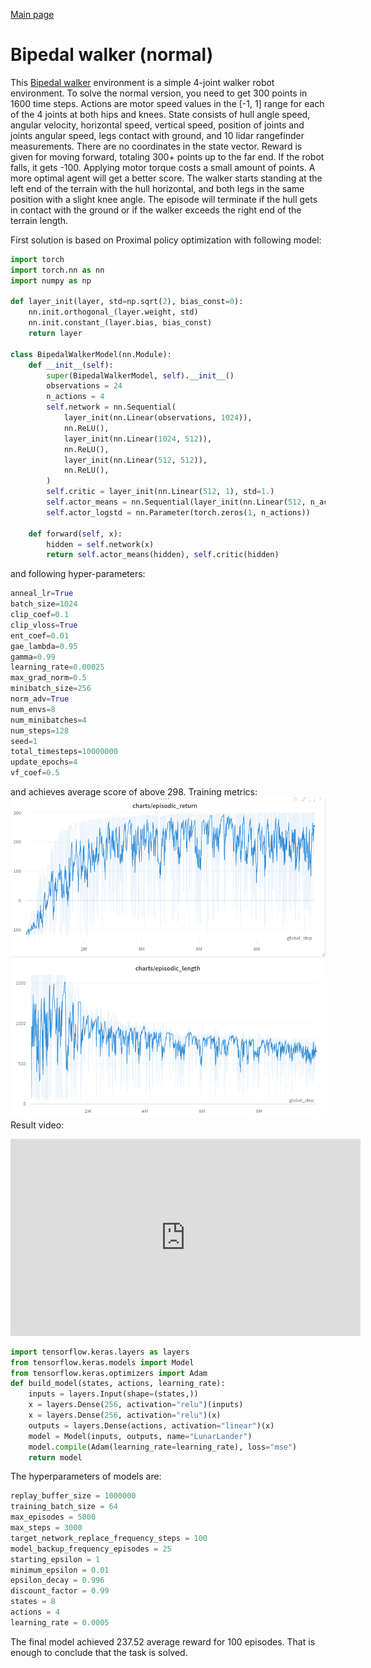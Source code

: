 <a href="/gym">Main page</a>
# Bipedal walker (normal)
This [Bipedal walker](https://www.gymlibrary.ml/environments/box2d/lunar_lander/) environment is a simple 4-joint 
walker robot environment.
To solve the normal version, you need to get 300 points in 1600 time steps. 
Actions are motor speed values in the [-1, 1] range for each of the 4 joints at both hips and knees.
State consists of hull angle speed, angular velocity, horizontal speed, vertical speed, position of joints 
and joints angular speed, legs contact with ground, and 10 lidar rangefinder measurements. 
There are no coordinates in the state vector.
Reward is given for moving forward, totaling 300+ points up to the far end. 
If the robot falls, it gets -100. Applying motor torque costs a small amount of points.
A more optimal agent will get a better score.
The walker starts standing at the left end of the terrain with the hull horizontal,
and both legs in the same position with a slight knee angle.
The episode will terminate if the hull gets in contact with the ground or 
if the walker exceeds the right end of the terrain length.

First solution is based on Proximal policy optimization with following model:
```python
import torch
import torch.nn as nn
import numpy as np

def layer_init(layer, std=np.sqrt(2), bias_const=0):
    nn.init.orthogonal_(layer.weight, std)
    nn.init.constant_(layer.bias, bias_const)
    return layer

class BipedalWalkerModel(nn.Module):
    def __init__(self):
        super(BipedalWalkerModel, self).__init__()
        observations = 24
        n_actions = 4
        self.network = nn.Sequential(
            layer_init(nn.Linear(observations, 1024)),
            nn.ReLU(),
            layer_init(nn.Linear(1024, 512)),
            nn.ReLU(),
            layer_init(nn.Linear(512, 512)),
            nn.ReLU(),
        )
        self.critic = layer_init(nn.Linear(512, 1), std=1.)
        self.actor_means = nn.Sequential(layer_init(nn.Linear(512, n_actions), std=0.01), nn.Tanh())
        self.actor_logstd = nn.Parameter(torch.zeros(1, n_actions))

    def forward(self, x):
        hidden = self.network(x)
        return self.actor_means(hidden), self.critic(hidden)
```

and following hyper-parameters:
```python
anneal_lr=True
batch_size=1024
clip_coef=0.1
clip_vloss=True
ent_coef=0.01
gae_lambda=0.95
gamma=0.99
learning_rate=0.00025
max_grad_norm=0.5
minibatch_size=256
norm_adv=True
num_envs=8
num_minibatches=4
num_steps=128
seed=1
total_timesteps=10000000
update_epochs=4
vf_coef=0.5

```

and achieves average score of above 298.
Training metrics:
![training_episode_reward.png](training_episode_reward.png)
![training_episode_length.png](training_episode_length.png)
Result video:
<p align="center">
<iframe width="560" height="315" src="https://www.youtube.com/embed/fW-GrbLZZHk" title="YouTube video player" frameborder="0" allow="accelerometer; autoplay; clipboard-write; encrypted-media; gyroscope; picture-in-picture" allowfullscreen></iframe>
</p>

```python
import tensorflow.keras.layers as layers
from tensorflow.keras.models import Model
from tensorflow.keras.optimizers import Adam
def build_model(states, actions, learning_rate):
    inputs = layers.Input(shape=(states,))
    x = layers.Dense(256, activation="relu")(inputs)
    x = layers.Dense(256, activation="relu")(x)
    outputs = layers.Dense(actions, activation="linear")(x)
    model = Model(inputs, outputs, name="LunarLander")
    model.compile(Adam(learning_rate=learning_rate), loss="mse")
    return model
```

The hyperparameters of models are:
```python
replay_buffer_size = 1000000
training_batch_size = 64
max_episodes = 5000
max_steps = 3000
target_network_replace_frequency_steps = 100
model_backup_frequency_episodes = 25
starting_epsilon = 1
minimum_epsilon = 0.01
epsilon_decay = 0.996
discount_factor = 0.99
states = 8
actions = 4
learning_rate = 0.0005
```
The final model achieved 237.52 average reward for 100 episodes. That is enough to conclude that the task is solved.




